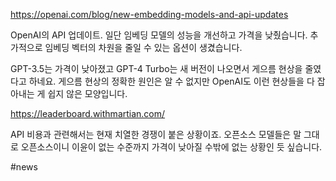 https://openai.com/blog/new-embedding-models-and-api-updates

OpenAI의 API 업데이트. 일단 임베딩 모델의 성능을 개선하고 가격을 낮췄습니다. 추가적으로 임베딩 벡터의 차원을 줄일 수 있는 옵션이 생겼습니다.

GPT-3.5는 가격이 낮아졌고 GPT-4 Turbo는 새 버전이 나오면서 게으름 현상을 줄였다고 하네요. 게으름 현상의 정확한 원인은 알 수 없지만 OpenAI도 이런 현상들을 다 잡아내는 게 쉽지 않은 모양입니다.

https://leaderboard.withmartian.com/

API 비용과 관련해서는 현재 치열한 경쟁이 붙은 상황이죠. 오픈소스 모델들은 말 그대로 오픈소스이니 이윤이 없는 수준까지 가격이 낮아질 수밖에 없는 상황인 듯 싶습니다.

#news
